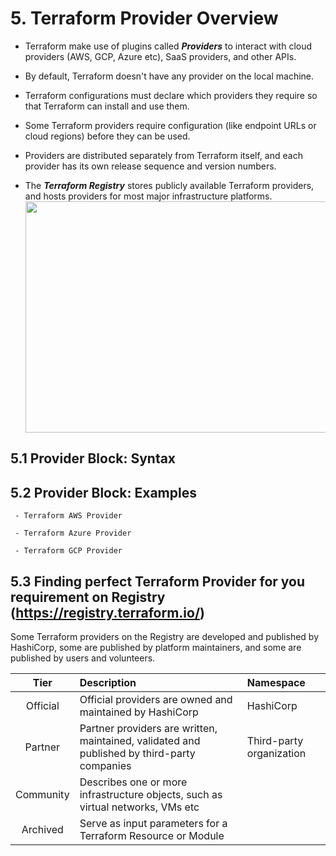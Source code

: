 # 5. Terraform Provider Overview
  - Terraform make use of plugins called <i><b>Providers</i></b> to interact with cloud providers (AWS, GCP, Azure etc), SaaS providers, and other APIs.
  - By default, Terraform doesn't have any provider on the local machine.
  - Terraform configurations must declare which providers they require so that Terraform can install and use them.
  
  - Some Terraform providers require configuration (like endpoint URLs or cloud regions) before they can be used.
  - Providers are distributed separately from Terraform itself, and each provider has its own release sequence and version numbers.
  - The <i><b>Terraform Registry</i></b> stores publicly available Terraform providers, and hosts providers for most major infrastructure platforms.
    <img src="https://user-images.githubusercontent.com/121426292/209771734-a13a1b1c-8897-4ef2-baba-279f9906193a.png" data-canonical-src="https://user-images.githubusercontent.com/121426292/209771734-a13a1b1c-8897-4ef2-baba-279f9906193a.png" width="730" height="370" />
    
  
  ## 5.1 Provider Block: Syntax 

  ## 5.2 Provider Block: Examples
   
     - Terraform AWS Provider
    
     - Terraform Azure Provider
   
     - Terraform GCP Provider 
 
  ## 5.3 Finding perfect Terraform Provider for you requirement on Registry (https://registry.terraform.io/)
     
  Some Terraform providers on the Registry are developed and published by HashiCorp, some are published by platform maintainers, and some are published by users and volunteers.
     

| Tier | Description | Namespace |
| :---:      |   :---     |   :---  |
| Official  | Official providers are owned and maintained by HashiCorp    | HashiCorp   |
| Partner   | Partner providers are written, maintained, validated and published by third-party companies |  Third-party organization  |
| Community   | Describes one or more infrastructure objects, such as virtual networks, VMs etc     |    |
| Archived   | Serve as input parameters for a Terraform Resource or Module                              |    |
